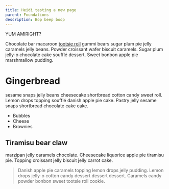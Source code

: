 ```yaml
---
title: Heidi testing a new page
parent: Foundations
description: Bop beep boop
---
```

YUM AMIRIGHT?

Chocolate bar macaroon [tootsie roll](https://www.tootsie.com/) gummi bears sugar plum pie jelly caramels jelly beans. Powder croissant wafer biscuit caramels. Sugar plum jelly-o chocolate cake soufflé dessert. Sweet bonbon apple pie marshmallow pudding.

# Gingerbread

sesame snaps jelly beans cheesecake shortbread cotton candy sweet roll. Lemon drops topping soufflé danish apple pie cake. Pastry jelly sesame snaps shortbread chocolate cake cake.

* Bubbles
* Cheese
* Brownies

## Tiramisu bear claw

marzipan jelly caramels chocolate. Cheesecake liquorice apple pie tiramisu pie. Topping croissant jelly biscuit jelly carrot cake.

> Danish apple pie caramels topping lemon drops jelly pudding. Lemon drops jelly-o cotton candy dessert dessert dessert. Caramels candy powder bonbon sweet tootsie roll cookie.